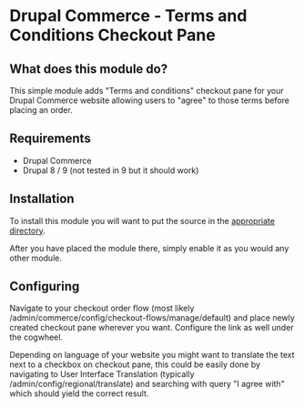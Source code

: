 # Drupal Commerce - Terms and Conditions Checkout Pane

## What does this module do?
This simple module adds "Terms and conditions" checkout pane for your Drupal Commerce website allowing users to "agree" to those terms before placing an order.

## Requirements
- Drupal Commerce
- Drupal 8 / 9 (not tested in 9 but it should work)

## Installation
To install this module you will want to put the source in the [appropriate directory](https://www.drupal.org/docs/8/extending-drupal-8/installing-modules#mod_location).

After you have placed the module there, simply enable it as you would any other module.

## Configuring
Navigate to your checkout order flow (most likely /admin/commerce/config/checkout-flows/manage/default) and place newly created checkout pane wherever you want. Configure the link as well under the cogwheel.

Depending on language of your website you might want to translate the text next to a checkbox on checkout pane, this could be easily done by navigating to User Interface Translation (typically /admin/config/regional/translate) and searching with query "I agree with" which should yield the correct result. 
